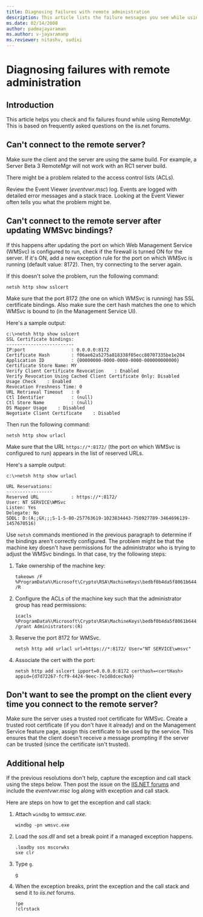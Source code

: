 ```yaml
---
title: Diagnosing failures with remote administration
description: This article lists the failure messages you see while using RemoteMgr. 
ms.date: 02/14/2008
author: padmajayaraman
ms.author: v-jayaramanp
ms.reviewer: nitashv, sudixi
---
```


# Diagnosing failures with remote administration

## Introduction

This article helps you check and fix failures found while using RemoteMgr. This is based on frequently asked questions on the iis.net forums.

## Can't connect to the remote server?

Make sure the client and the server are using the same build. For example, a Server Beta 3 RemoteMgr will not work with an RC1 server build.

There might be a problem related to the access control lists (ACLs).

Review the Event Viewer (*eventvwr.msc*) log. Events are logged with detailed error messages and a stack trace. Looking at the Event Viewer often tells you what the problem might be.

## Can't connect to the remote server after updating WMSvc bindings?

If this happens after updating the port on which Web Management Service (WMSvc) is configured to run, check if the firewall is turned ON for the server. If it's ON, add a new exception rule for the port on which WMSvc is running (default value: 8172). Then, try connecting to the server again.

If this doesn't solve the problem, run the following command:

```output
netsh http show sslcert
```

Make sure that the port 8172 (the one on which WMSvc is running) has SSL certificate bindings. Also make sure the cert hash matches the one to which WMSvc is bound to (in the Management Service UI).

Here's a sample output:

```Console
c:\>netsh http show sslcert 
SSL Certificate bindings:
-------------------------
IP:port                 : 0.0.0.0:8172
Certificate Hash        : f06ae62a5275a818338f05ecc80707335be1e204
Application ID          : {00000000-0000-0000-0000-000000000000}
Certificate Store Name: MY
Verify Client Certificate Revocation    : Enabled
Verify Revocation Using Cached Client Certificate Only: Disabled
Usage Check    : Enabled
Revocation Freshness Time: 0
URL Retrieval Timeout   : 0
Ctl Identifier          : (null)
Ctl Store Name          : (null)
DS Mapper Usage    : Disabled
Negotiate Client Certificate    : Disabled
```
Then run the following command:

```Console
netsh http show urlacl
```

Make sure that the URL `https://*:8172/` (the port on which WMSvc is configured to run) appears in the list of reserved URLs.  
  
Here's a sample output:

```output
c:\>netsh http show urlacl

URL Reservations:
-----------------
Reserved URL            : https://*:8172/
User: NT SERVICE\WMSvc
Listen: Yes
Delegate: No
SDDL: D:(A;;GX;;;S-1-5-80-257763619-1023834443-750927789-3464696139-1457670516)
```

Use `netsh` commands mentioned in the previous paragraph to determine if the bindings aren't correctly configured. The problem might be that the machine key doesn't have permissions for the administrator who is trying to adjust the WMSvc bindings. In that case, try the following steps:

1. Take ownership of the machine key:  

   ```Console
   takeown /F %ProgramData%\Microsoft\Crypto\RSA\MachineKeys\bedbf0b4da5f8061b6444baedf4c00b1* /R
   ```

1. Configure the ACLs of the machine key such that the administrator group has read permissions:  

    ```Console
    icacls %ProgramData%\Microsoft\Crypto\RSA\MachineKeys\bedbf0b4da5f8061b6444baedf4c00b1* /grant Administrators:(R)
    ```

1. Reserve the port 8172 for WMSvc.

    ```Console
    netsh http add urlacl url=https://*:8172/ User="NT SERVICE\wmsvc"
    ```

1. Associate the cert with the port:  

    ```Console
    netsh http add sslcert ipport=0.0.0.0:8172 certhash=<certHash> appid={d7d72267-fcf9-4424-9eec-7e1d8dcec9a9}
    ```

## Don't want to see the prompt on the client every time you connect to the remote server?

Make sure the server uses a trusted root certificate for WMSvc. Create a trusted root certificate (if you don't have it already) and on the Management Service feature page, assign this certificate to be used by the service. This ensures that the client doesn't receive a message prompting if the server can be trusted (since the certificate isn't trusted).

## Additional help

If the previous resolutions don't help, capture the exception and call stack using the steps below. Then post the issue on the [IIS.NET forums](https://forums.iis.net/) and include the *eventvwr.msc* log along with exception and call stack.

Here are steps on how to get the exception and call stack:

1. Attach `windbg` to *wmsvc.exe*.

    ```Console
    windbg -pn wmsvc.exe
    ```

1. Load the *sos.dll* and set a break point if a managed exception happens.

    ```Console
    .loadby sos mscorwks
    sxe clr
    ```

1. Type `g`.

    ```Console
    g
    ```

1. When the exception breaks, print the exception and the call stack and send it to *iis.net* forums.

    ```Console
    !pe
    !clrstack
    ```
